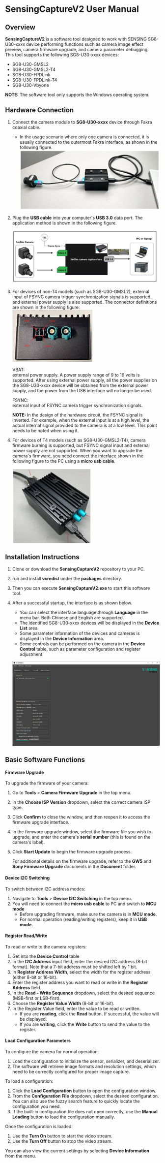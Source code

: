 # SensingCaptureV2 User Manual

## **Overview**

**SensingCaptureV2** is a software tool designed to work with SENSING SG8-U30-xxxx device performing functions such as camera image effect preview, camera firmware upgrade, and camera parameter debugging.  
This tool supports the following SG8-U30-xxxx devices:

* SG8-U30-GMSL2
* SG8-U30-GMSL2-T4
* SG8-U30-FPDLink
* SG8-U30-FPDLink-T4
* SG8-U30-Vbyone  

**NOTE:** The software tool only supports the Windows operating system.

## **Hardware Connection**

1. Connect the camera module to **SG8-U30-xxxx** device through Fakra coaxial cable.

   * In the usage scenario where only one camera is connected, it is usually connected to the outermost Fakra interface, as shown in the following figure.  
     ![atl text](imgsource/connect1.jpeg)
2. Plug the **USB cable** into your computer's **USB 3.0** data port. The application method is shown in the following figure.

   ![atl text](imgsource/connect2.png)
3. For devices of non-T4 models (such as SG8-U30-GMSL2), external input of FSYNC camera trigger synchronization signals is supported, and external power supply is also supported. The connector definitions are shown in the following figure:
   ![atl text](imgsource/uvcPic2.png)

   VBAT:  
   external power supply. A power supply range of 9 to 16 volts is supported. After using external power supply, all the power supplies on the SG8-U30-xxxx device will be obtained from the external power supply, and the power from the USB interface will no longer be used.

   FSYNC:  
   external input of FSYNC camera trigger synchronization signals.

   **NOTE:** In the design of the hardware circuit, the FSYNC signal is inverted. For example, when the external input is at a high level, the actual internal signal provided to the camera is at a low level. This point needs to be noted when using it.

4. For devices of T4 models (such as SG8-U30-GMSL2-T4), camera firmware burning is supported, but FSYNC signal input and external power supply are not supported.
   When you want to upgrade the camera's firmware, you need connect the interface shown in the following figure to the PC using a **micro usb cable**.

   ![atl text](imgsource/ft422connect.jpeg)

## **Installation Instructions**

1. Clone or download the **SensingCaptureV2** repository to your PC.
2. run and install **vcredist** under the **packages** directory.
3. Then you can execute **SensingCaptureV2.exe** to start this software tool.
4. After a successful startup, the interface is as shown below. 
    * You can select the interface language through **Language** in the menu bar. Both Chinese and English are supported.
    * The identified SG8-U30-xxxx devices will be displayed in the **Device List** area.
    * Some parameter information of the devices and cameras is displayed in the **Device Information** area.
    * Some controls can be performed on the camera in the **Device Control** table, such as parameter configuration and register adjustment.

    ![atl text](imgsource/startup.jpg)

## **Basic Software Functions**

#### **Firmware Upgrade**

To upgrade the firmware of your camera:

1. Go to **Tools** > **Camera Firmware Upgrade** in the top menu.
2. In the **Choose ISP Version** dropdown, select the correct camera ISP type.
3. Click **Confirm** to close the window, and then reopen it to access the firmware upgrade interface.
4. In the firmware upgrade window, select the firmware file you wish to upgrade, and enter the camera's **serial number** (this is found on the camera's label).
5. Click **Start Update** to begin the firmware upgrade process.

   For additional details on the firmware upgrade, refer to the **GW5** and **Sony Firmware Upgrade** documents in the **Document** folder.

#### **Device I2C Switching**

To switch between I2C address modes:

1. Navigate to **Tools** > **Device I2C Switching** in the top menu.
2. You will need to connect the **micro usb cable** to PC and switch to **MCU mode**
   - Before upgrading firmware, make sure the camera is in **MCU mode**.
   - For normal operation (reading/writing registers), keep it in **USB mode**.

#### **Register Read/Write**

To read or write to the camera registers:

1. Get into the **Device Control** table
2. In the **I2C Address** input field, enter the desired I2C address (8-bit format). Note that a 7-bit address must be shifted left by 1 bit.
3. In **Register Address Width**, select the width for the register address (either 8-bit or 16-bit).
4. Enter the register address you want to read or write in the **Register Address** field.
5. In the **Read - Write Sequence** dropdown, select the desired sequence (MSB-first or LSB-first).
6. Choose the **Register Value Width** (8-bit or 16-bit).
7. In the Register Value field, enter the value to be read or written.
   - If you are **reading**, click the **Read** button. If successful, the value will be displayed.
   - If you are **writing**, click the **Write** button to send the value to the register.

#### **Load Configuration Parameters**

 To configure the camera for normal operation:

1. Load the configuration to initialize the sensor, serializer, and deserializer.
2. The software will retrieve image formats and resolution settings, which need to be correctly configured for proper image capture.

To load a configuration:

1. Click the **Load Configuration** button to open the configuration window.
2. From the **Configuration File** dropdown, select the desired configuration. You can also use the fuzzy search feature to quickly locate the configuration you need.
3. If the built-in configuration file does not open correctly, use the **Manual Loading** button to load the configuration manually.

Once the configuration is loaded:

1. Use the **Turn On** button to start the video stream.
2. Use the **Turn Off** button to stop the video stream.

You can also view the current settings by selecting **Device Information** from the menu.

